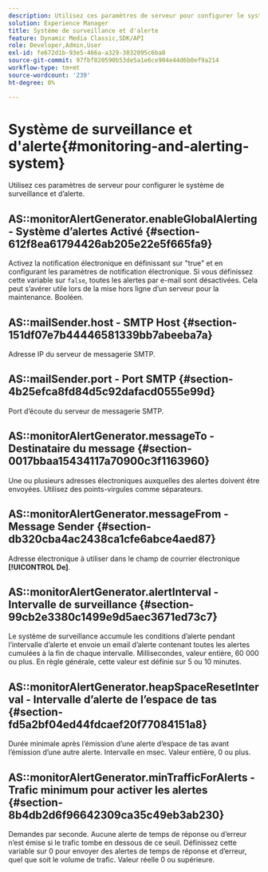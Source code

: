 ```yaml
---
description: Utilisez ces paramètres de serveur pour configurer le système de surveillance et d’alerte.
solution: Experience Manager
title: Système de surveillance et d'alerte
feature: Dynamic Media Classic,SDK/API
role: Developer,Admin,User
exl-id: fe672d1b-93e5-466a-a329-3032095c6ba8
source-git-commit: 97fbf820590b53de5a1e6ce904e44d6b0ef9a214
workflow-type: tm+mt
source-wordcount: '239'
ht-degree: 0%

---
```


# Système de surveillance et d&#39;alerte{#monitoring-and-alerting-system}

Utilisez ces paramètres de serveur pour configurer le système de surveillance et d’alerte.

## AS::monitorAlertGenerator.enableGlobalAlerting - Système d’alertes Activé {#section-612f8ea61794426ab205e22e5f665fa9}

Activez la notification électronique en définissant sur &quot;true&quot; et en configurant les paramètres de notification électronique. Si vous définissez cette variable sur `false`, toutes les alertes par e-mail sont désactivées. Cela peut s’avérer utile lors de la mise hors ligne d’un serveur pour la maintenance. Booléen.

## AS::mailSender.host - SMTP Host {#section-151df07e7b44446581339bb7abeeba7a}

Adresse IP du serveur de messagerie SMTP.

## AS::mailSender.port - Port SMTP {#section-4b25efca8fd84d5c92dafacd0555e99d}

Port d’écoute du serveur de messagerie SMTP.

## AS::monitorAlertGenerator.messageTo - Destinataire du message {#section-0017bbaa15434117a70900c3f1163960}

Une ou plusieurs adresses électroniques auxquelles des alertes doivent être envoyées. Utilisez des points-virgules comme séparateurs.

## AS::monitorAlertGenerator.messageFrom - Message Sender {#section-db320cba4ac2438ca1cfe6abce4aed87}

Adresse électronique à utiliser dans le champ de courrier électronique **[!UICONTROL De]**.

## AS::monitorAlertGenerator.alertInterval - Intervalle de surveillance {#section-99cb2e3380c1499e9d5aec3671ed73c7}

Le système de surveillance accumule les conditions d’alerte pendant l’intervalle d’alerte et envoie un email d’alerte contenant toutes les alertes cumulées à la fin de chaque intervalle. Millisecondes, valeur entière, 60 000 ou plus. En règle générale, cette valeur est définie sur 5 ou 10 minutes.

## AS::monitorAlertGenerator.heapSpaceResetInterval - Intervalle d’alerte de l’espace de tas {#section-fd5a2bf04ed44fdcaef20f77084151a8}

Durée minimale après l’émission d’une alerte d’espace de tas avant l’émission d’une autre alerte. Intervalle en msec. Valeur entière, 0 ou plus.

## AS::monitorAlertGenerator.minTrafficForAlerts - Trafic minimum pour activer les alertes {#section-8b4db2d6f96642309ca35c49eb3ab230}

Demandes par seconde. Aucune alerte de temps de réponse ou d’erreur n’est émise si le trafic tombe en dessous de ce seuil. Définissez cette variable sur 0 pour envoyer des alertes de temps de réponse et d’erreur, quel que soit le volume de trafic. Valeur réelle 0 ou supérieure.

